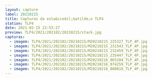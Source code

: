 ```yaml
---
layout: capture
label: 20210215
title: Capturas da esta&ccedil;&atilde;o TLP4
station: TLP4
date: 2021-02-15 22:53:27
preview: TLP4/2021/202102/20210215/stack.jpg
capturas:
  - imagem: TLP4/2021/202102/20210215/M20210215_225327_TLP_4P.jpg
  - imagem: TLP4/2021/202102/20210215/M20210215_231543_TLP_4P.jpg
  - imagem: TLP4/2021/202102/20210215/M20210215_232459_TLP_4P.jpg
  - imagem: TLP4/2021/202102/20210215/M20210215_235447_TLP_4P.jpg
  - imagem: TLP4/2021/202102/20210215/M20210216_065204_TLP_4P.jpg
  - imagem: TLP4/2021/202102/20210215/M20210216_074259_TLP_4P.jpg
  - imagem: TLP4/2021/202102/20210215/M20210216_080816_TLP_4P.jpg
---
```

